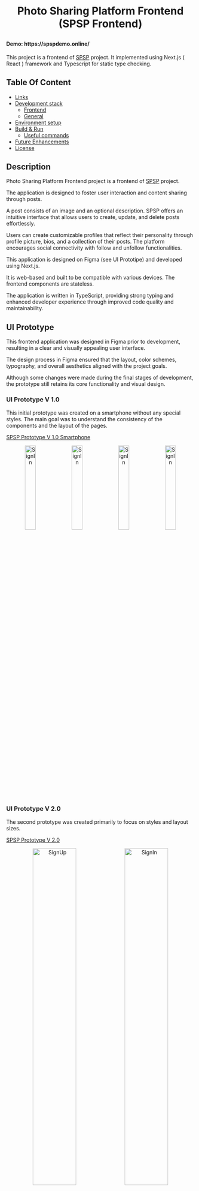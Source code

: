 <h1 align="center">
  <p> Photo Sharing Platform Frontend (SPSP Frontend)</p>
  <h4 align="left">Demo: https://spspdemo.online/</h4>

  This project is a frontend of [SPSP](https://github.com/Xamarsia/spsp-deployment) project. It implemented using Next.js ( React ) framework and Typescript for static type checking.
</h1>

## Table Of Content

- [Links](#links)
- [Development stack](#development-stack)
  - [Frontend](#frontend)
  - [General](#general)
- [Environment setup](#environment-setup)
- [Build & Run](#build--run)
  - [Useful commands](#useful-commands)
- [Future Enhancements](#future-enhancements)
- [License](#license)

## Description

Photo Sharing Platform Frontend project is a frontend of [SPSP](https://github.com/Xamarsia/spsp-deployment) project.

The application is designed to foster user interaction and content sharing through posts.

A post consists of an image and an optional description. SPSP offers an intuitive interface that allows users to create, update, and delete posts effortlessly.

Users can create customizable profiles that reflect their personality through profile picture, bios, and a collection of their posts. The platform encourages social connectivity with follow and unfollow functionalities.

This application is designed on Figma (see UI Prototipe) and developed using Next.js.

It is web-based and built to be compatible with various devices. The frontend components are stateless.

The application is written in TypeScript, providing strong typing and enhanced developer experience through improved code quality and maintainability.

## UI Prototype

This frontend application was designed in Figma prior to development, resulting in a clear and visually appealing user interface.

The design process in Figma ensured that the layout, color schemes, typography, and overall aesthetics aligned with the project goals.

Although some changes were made during the final stages of development, the prototype still retains its core functionality and visual design.


### UI Prototype V 1.0

This initial prototype was created on a smartphone without any special styles. The main goal was to understand the consistency of the components and the layout of the pages.

[SPSP Prototype V 1.0 Smartphone](https://www.figma.com/design/QdF9eraM5d03OU5veQ9Eno/SPSP-Prototype-1.0-Smartphone?t=zIo7kOkAvCnF3ZwC-1)

<p align="center">
<img alt="SignIn" width="24%" src="https://github.com/user-attachments/assets/0ba6abe7-1e91-43d6-90c4-f245e2c8bec8" />
<img alt="SignIn" width="24%" src="https://github.com/user-attachments/assets/4ae31493-8985-49da-8aa8-895f748a79aa" />
<img alt="SignIn" width="24%" src="https://github.com/user-attachments/assets/2b9b7467-514a-41cd-9ac5-60741c16b983" />
<img alt="SignIn" width="24%" src="https://github.com/user-attachments/assets/1eb3d9ab-13c1-49af-87dc-21e0230979ed" />
</p>

### UI Prototype V 2.0

The second prototype was created primarily to focus on styles and layout sizes.

[SPSP Prototype V 2.0](https://www.figma.com/design/JE4wZvS2xRHong3E1sXi5x/SPSP-Prototype-2.0?node-id=0-1&t=dz18uLli4jOSue5b-1)

<p align="center">
<img alt="SignUp" width="48%" src="https://github.com/user-attachments/assets/c3adef97-4737-483c-b60d-28b83fe54feb" />
<img alt="SignIn" width="48%" src="https://github.com/user-attachments/assets/5304f46c-1773-4673-93c1-2654f4eca187" />
<img alt="SignIn" width="48%" src="https://github.com/user-attachments/assets/e1bc8d6b-1e58-4ad2-86fd-1bdc9cd11eee" />
<img alt="SignIn" width="48%" src="https://github.com/user-attachments/assets/86aaacfa-ec99-4c30-95f8-1c01abb69033" />
<img alt="SignIn" width="48%" src="https://github.com/user-attachments/assets/3e2f80fd-f329-4886-8448-114ef69aa49a" />
<img alt="SignIn" width="48%" src="https://github.com/user-attachments/assets/fd833466-fc7b-4e07-864d-3160e9ab1242" />

</p>

## Screenshots

### Desktop

<p align="center">
 <img alt="SignIn" width="48%" src="https://github.com/user-attachments/assets/35eeea74-511f-405d-9b65-aa4b9803629d" />
 <img alt="SignUp" width="48%" src="https://github.com/user-attachments/assets/27a10ca6-831a-45f3-a32b-df4ad08381ef" />
 <img alt="ResetPassword" width="48%" src="https://github.com/user-attachments/assets/3c73e039-9f68-4447-ba0c-5c71b4021b43" />
 <img alt="News" width="48%" src="https://github.com/user-attachments/assets/2573bf9a-ad2d-4926-af4d-7d8e31d5b5e1" />
 <img alt="Profile" width="48%" src="https://github.com/user-attachments/assets/b10dbd00-fa57-438c-b513-8129e9359097" />
 <img alt="Followings" width="48%" src="https://github.com/user-attachments/assets/182bd39f-e35f-4b87-82de-5de9eb2c3760" />
 <img alt="Settings" width="48%" src="https://github.com/user-attachments/assets/4f81634e-ca56-454c-b7ed-281386323182" />
 <img alt="Post" width="48%" src="https://github.com/user-attachments/assets/fdb8fc10-4528-4d7d-90a7-c1c0b1505c48" />
 <img alt="DeletePost" width="48%" src="https://github.com/user-attachments/assets/ecc554a4-4350-483c-8b14-f713851d8b7b" />
 <img alt="EditPost" width="48%" src="https://github.com/user-attachments/assets/73e05985-683a-490d-b7f4-9c60deaf98c7" />
 <img alt="Likes" width="48%" src="https://github.com/user-attachments/assets/50077b41-d936-4951-be6d-64d94aef399d" />
 <img alt="Search" width="48%" src="https://github.com/user-attachments/assets/3647542b-982d-454b-8f61-9ab1505e9f4b" />
</p>

### Mobile

<p align="center">
 <img alt="News 01" width="32%" src="https://github.com/user-attachments/assets/1c772289-6dd2-427a-9b9b-34f927aa639b" />
  <img alt="News 02" width="32%" src="https://github.com/user-attachments/assets/2c530d42-dd51-4314-b3fb-96c730ca6328" />
 <img alt="Profile 01" width="32%" src="https://github.com/user-attachments/assets/98bcc6e7-f957-421a-9401-719afd61b703" />
 <img alt="Followings" width="32%" src="https://github.com/user-attachments/assets/fe77d928-523f-4579-9147-cc8da607200f" />
  <img alt="Settings Menu" width="32%" src="https://github.com/user-attachments/assets/0100d252-210b-47d6-9f47-a917c98c83b8" />
 <img alt="Settings" width="32%" src="https://github.com/user-attachments/assets/04d37530-3517-401b-8170-c167da4b409a" />
 <img alt="Search" width="32%" src="https://github.com/user-attachments/assets/9b1db0a1-e22f-46a5-a009-e23cc739290b" />
 <img alt="Profile 02" width="32%" src="https://github.com/user-attachments/assets/5e2a0ccd-1c12-4e0b-8205-d1ab48a49951" />
 <img alt="Post 01" width="32%" src="https://github.com/user-attachments/assets/e729564f-5d8a-42b6-a4fd-0aca8000634d" />
</p>

## Project Features

- __User Authentication:__ Sign In, Sign Up, and Sign Out functionalities are provided, along with an option for Password Reset.
  - Authentication using email addresses and passwords or popular identity provider Google.
  - Authentication is implemented using Firebase Authentication because it leverages industry standards such as OAuth 2.0.
- __Unauthorized Preview:__ Non-authenticated users can view a news feed, posts, and other users' profiles.
- __User Profiles:__ Customizable profiles with profile picture, bios and posts.
  - Users also have the option to delete their profiles.
- __User Interaction:__  Follow and unfollow functionality.
  - Only authorized users are permitted to follow or unfollow users.
  - All users can view the list of followers or followings.
- __User Search:__ Search for users by username or full name.
- __Content Sharing:__ Intuitive interface for viewing, creating, updating, or deleting posts.
  - Post previews are displayed on their author's profile in order from newest to oldest.
- __Content Interaction:__ Like and dislike feature for posts to enhance user engagement.
  - Only authorized users are permitted to like or dislike posts.
  - All users can view the list of users who liked a post.
- __News Page:__ News feed of posts is displayed for all users.
  - Infinite scrolling implemented.
- __Not Found:__ Not found page for incorrect routing.
- __Form Validation:__ Server-side validation for user inputs and data integrity.
  - Display validation errors on the input fields when it fails.
- __Alerts:__ Display an alert when the request fails.
- __Device Compatibility:__ Compatible with various devices to ensure a smooth user experience.
  - Web platform with responsive design which adapts the layout and content to various screen sizes
- __Responsive design:__ Adaptive user interfaces that adjust seamlessly from smartphone to laptop screen sizes.
  - The UI adapts on smartphone views for screens with widths ranging from 320px (20rem) to 448px (28rem).
  - The UI adapts on laptop views for screens wider than 448px (28rem).

## Related Projects

- [`simple-photo-sharing-platform`](https://github.com/Xamarsia/simple-photo-sharing-platform): backend of the SPSP project.

     It is implemented using Spring framework and implemented as REST API.

- [`spsp-deployment`](https://github.com/Xamarsia/spsp-deployment): main repository of SPSP project.

## Development stack

- `Next.js` ( React ) - React framework that enables client and server rendering, advanced routing, nested layouts, data fetching.
- `TypeScript` for static type checking.
- `Tailwind CSS` for CSS styling.
- `ESLint` for code linting.
- `Zod` for forms validation.
- `Firebase Auth` for providing security authentication.
- `Docker` - helps create and manage an isolated environment for building, sharing, and running applications.

<!-- # Setup -->

## Environment setup

1. Install Visual Studio Code (`ms-vscode-remote.remote-containers` extension).
2. Install Docker Engine  [Install Docker Engine on Ubuntu](https://docs.docker.com/engine/install/ubuntu/#install-using-the-repository) and  [Linux post-installation steps for Docker Engine](https://docs.docker.com/engine/install/linux-postinstall/).
3. Docker network `microservice_network` required for further communication with the backend.

   Execute the following command to create the network if it has not been created previously:

    ```bash
    docker network create microservice_network
    ```

4. Clone project.
5. Setup the environment variables by creating `.env` file in the root of the project directory with the following content (see [`.env.template`](.env.template)):

     ```ini
     # .env

     NEXT_PUBLIC_FIREBASE_API_KEY="Firebase API key"
     NEXT_PUBLIC_FIREBASE_AUTH_DOMAIN="Firebase Auth Domain"
     NEXT_PUBLIC_FIREBASE_PROJECT_ID="Firebase Project Id"
     NEXT_PUBLIC_FIREBASE_STORAGE_BUCKET="Firebase Storage Bucket"
     NEXT_PUBLIC_FIREBASE_MESSAGING_SENDER_ID="Firebase Messaging Sender Id"
     NEXT_PUBLIC_FIREBASE_APP_ID="Firebase App Id"

     BACKEND_URL="http://server-api:8080" # URL to backend

     # date format for Intl.DateTimeFormat
     LOCALE = "en-US"
     TIME_ZONE = "Canada/Eastern"
     ```

     Refer to the [Firebase setup](https://github.com/Xamarsia/spsp-deployment/tree/main#setup-firebase) article to understand about the source of the `NEXT_PUBLIC_FIREBASE_*` variables.

## Build & Run

1. Open project in VS Code.
2. [Reopen project in Dev Container](https://code.visualstudio.com/docs/devcontainers/containers).
3. To run application, open the terminal and execute the following command:

    ```bash
    pnpm run dev
    ```

    This will trigger the build process and then will run it.

4. [Setup environment](https://github.com/Xamarsia/simple-photo-sharing-platform/tree/main#environment-setup) for backend and [Run](https://github.com/Xamarsia/simple-photo-sharing-platform/tree/main#build--run) it.
5. Open http://localhost:3000 with your browser to see the result.

### Useful commands

- `pnpm run build` - Builds project.
- `pnpm run dev` - Builds and runs project for development.
- `pnpm run lint` - Runs lint.
- `pnpm run start` - starts project if build exists.

## Future Enhancements

- [ ] Adding functionality for comments and tags.
- [ ] Increase test coverage.

## License

Licensed under the MIT License. See [LICENSE](./LICENSE) file for more details.
